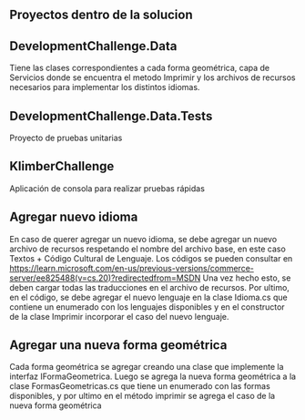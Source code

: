 
## Proyectos dentro de la solucion

## DevelopmentChallenge.Data
Tiene las clases correspondientes a cada forma geométrica, capa de Servicios donde se encuentra el metodo Imprimir y los archivos de recursos necesarios para implementar los distintos idiomas.

## DevelopmentChallenge.Data.Tests
Proyecto de pruebas unitarias

## KlimberChallenge
Aplicación de consola para realizar pruebas rápidas

## Agregar nuevo idioma
En caso de querer agregar un nuevo idioma, se debe agregar un nuevo archivo de recursos respetando el nombre del archivo base, en este caso Textos + Código Cultural de Lenguaje. Los códigos se pueden consultar en https://learn.microsoft.com/en-us/previous-versions/commerce-server/ee825488(v=cs.20)?redirectedfrom=MSDN
Una vez hecho esto, se deben cargar todas las traducciones en el archivo de recursos.
Por ultimo, en el código, se debe agregar el nuevo lenguaje en la clase Idioma.cs que contiene un enumerado con los lenguajes disponibles y en el constructor de la clase Imprimir incorporar el caso del nuevo lenguaje.

## Agregar una nueva forma geométrica
Cada forma geométrica se agregar creando una clase que implemente la interfaz IFormaGeometrica. Luego se agrega la nueva forma geométrica a la clase FormasGeometricas.cs que tiene un enumerado con las formas disponibles, y por ultimo en el método imprimir se agrega el caso de la nueva forma geométrica

 
 
